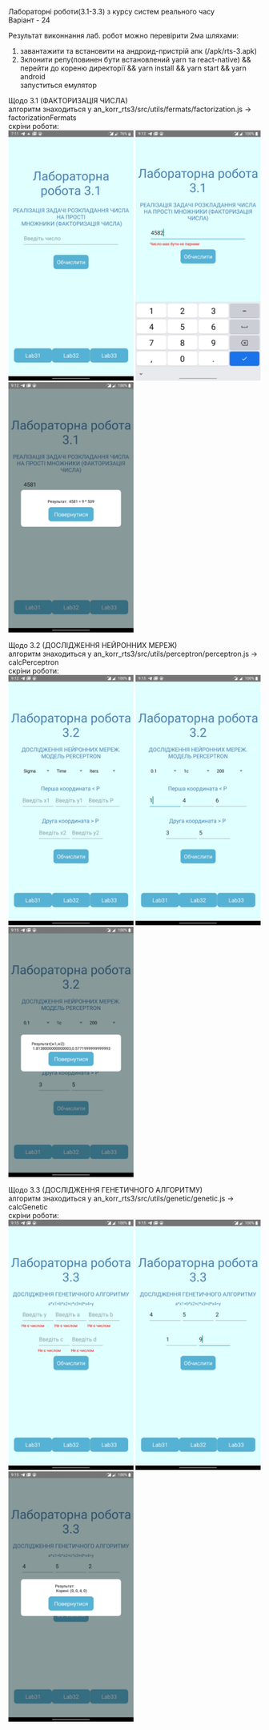 Лабораторні роботи(3.1-3.3) з курсу систем реального часу <br/>
Варіант - 24 <br />

Результат виконнання лаб. робот можно перевірити 2ма шляхами: <br />

1. завантажити та встановити на андроид-пристрій апк (/apk/rts-3.apk)
2. Зклонити репу(повинен бути встановлений yarn та react-native) && перейти до кореню директорії && yarn install && yarn start && yarn android <br /> запуститься емулятор

Щодо 3.1 (ФАКТОРИЗАЦІЯ ЧИСЛА)<br/>
алгоритм знаходиться у an_korr_rts3/src/utils/fermats/factorization.js -> factorizationFermats<br/>
скріни роботи:<br/>
<img src='screenshots/31/1.png' width="250px"></img>
<img src='screenshots/31/2.png' width="250px"></img>
<img src='screenshots/31/3.png' width="250px"></img>

Щодо 3.2 (ДОСЛІДЖЕННЯ НЕЙРОННИХ МЕРЕЖ)<br/>
алгоритм знаходиться у an_korr_rts3/src/utils/perceptron/perceptron.js -> calcPerceptron<br/>
скріни роботи:<br/>
<img src='screenshots/32/1.png' width="250px"></img>
<img src='screenshots/32/2.png' width="250px"></img>
<img src='screenshots/32/3.png' width="250px"></img>

Щодо 3.3 (ДОСЛІДЖЕННЯ ГЕНЕТИЧНОГО АЛГОРИТМУ)<br/>
алгоритм знаходиться у an_korr_rts3/src/utils/genetic/genetic.js -> calcGenetic<br/>
скріни роботи:<br/>
<img src='screenshots/33/1.png' width="250px"></img>
<img src='screenshots/33/2.png' width="250px"></img>
<img src='screenshots/33/3.png' width="250px"></img>
